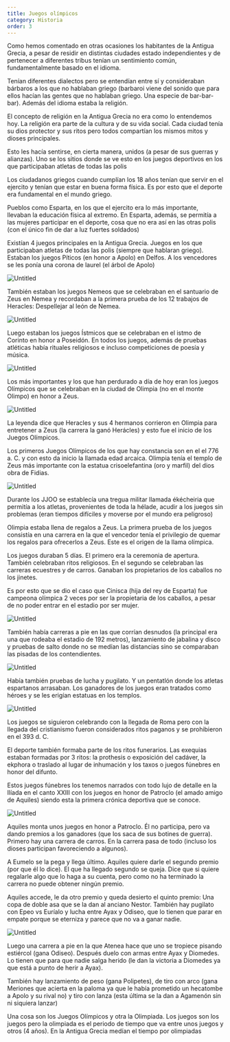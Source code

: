 ```yaml
---
title: Juegos olímpicos
category: Historia
order: 3
---
```


Como hemos comentado en otras ocasiones los habitantes de la Antigua Grecia, a pesar de residir en distintas ciudades estado independientes y de pertenecer a diferentes tribus tenían un sentimiento común, fundamentalmente basado en el idioma.

Tenían diferentes dialectos pero se entendían entre sí y consideraban bárbaros a los que no hablaban griego (barbaroi viene del sonido que para ellos hacían las gentes que no hablaban griego. Una especie de bar-bar-bar). Además del idioma estaba la religión.

El concepto de religión en la Antigua Grecia no era como lo entendemos hoy. La religión era parte de la cultura y de su vida social. Cada ciudad tenía su dios protector y sus ritos pero todos compartían los mismos mitos y dioses principales.

Esto les hacía sentirse, en cierta manera, unidos (a pesar de sus guerras y alianzas). Uno se los sitios donde se ve esto en los juegos deportivos en los que participaban atletas de todas las polis

Los ciudadanos griegos cuando cumplían los 18 años tenían que servir en el ejercito y tenían que estar en buena forma física. Es por esto que el deporte era fundamental en el mundo griego.

Pueblos como Esparta, en los que el ejercito era lo más importante, llevaban la educación física al extremo. En Esparta, además, se permitía a las mujeres participar en el deporte, cosa que no era así en las otras polis (con el único fin de dar a luz fuertes soldados)

Existían 4 juegos principales en la Antigua Grecia. Juegos en los que participaban atletas de todas las polis (siempre que hablaran griego). Estaban los juegos Píticos (en honor a Apolo) en Delfos. A los vencedores se les ponía una corona de laurel (el árbol de Apolo)

![Untitled]({{site.baseurl}}/images/Juegos%20olimpicos%20887f63ff900546aea11816b340ca8c25/Delfos_-_Google_Maps.png)

También estaban los juegos Nemeos que se celebraban en el santuario de Zeus en Nemea y recordaban a la primera prueba de los 12 trabajos de Heracles: Despellejar al león de Nemea.

![Untitled]({{site.baseurl}}/images/Juegos%20olimpicos%20887f63ff900546aea11816b340ca8c25/Nemea_-_Google_Maps.png)

Luego estaban los juegos Ístmicos que se celebraban en el istmo de Corinto en honor a Poseidón. En todos los juegos, además de pruebas atléticas había rituales religiosos e incluso competiciones de poesía y música.

![Untitled]({{site.baseurl}}/images/Juegos%20olimpicos%20887f63ff900546aea11816b340ca8c25/Corinto_-_Google_Maps.png)

Los más importantes y los que han perdurado a día de hoy eran los juegos Olímpicos que se celebraban en la ciudad de Olimpia (no en el monte Olimpo) en honor a Zeus.

![Untitled]({{site.baseurl}}/images/Juegos%20olimpicos%20887f63ff900546aea11816b340ca8c25/Olimpo_-_Google_Maps.png)

La leyenda dice que Heracles y sus 4 hermanos corrieron en Olimpia para entretener a Zeus (la carrera la ganó Herácles) y esto fue el inicio de los Juegos Olímpicos.

Los primeros Juegos Olímpicos de los que hay constancia son en el el 776 a. C. y con esto da inicio la llamada edad arcaica. Olimpia tenía el templo de Zeus más importante con la estatua crisoelefantina (oro y marfil) del dios obra de Fidias. 

![Untitled]({{site.baseurl}}/images/Juegos%20olimpicos%20887f63ff900546aea11816b340ca8c25/Cursor_and_06-seven-wonders-olympia_df87f173_1200x630_jpg__1200630_.png)

Durante los JJOO se establecía una tregua militar llamada ékécheiria que permitía a los atletas, provenientes de toda la hélade, acudir a los juegos sin problemas (eran tiempos difíciles y moverse por el mundo era peligroso)

Olimpia estaba llena de regalos a Zeus. La primera prueba de los juegos consistía en una carrera en la que el vencedor tenía el privilegio de quemar los regalos para ofrecerlos a Zeus. Este es el origen de la llama olímpica.

Los juegos duraban 5 días. El primero era la ceremonia de apertura. También celebraban ritos religiosos. En el segundo se celebraban las carreras ecuestres y de carros. Ganaban los propietarios de los caballos no los jinetes.

Es por esto que se dio el caso que Cinisca (hija del rey de Esparta) fue campeona olímpica 2 veces por ser la propietaria de los caballos, a pesar de no poder entrar en el estadio por ser mujer.

![Untitled]({{site.baseurl}}/images/Juegos%20olimpicos%20887f63ff900546aea11816b340ca8c25/cynisca_of_Sparta_vasepainting_jpg__600367_.png)

También había carreras a pie en las que corrían desnudos (la principal era una que rodeaba el estadio de 192 metros), lanzamiento de jabalina y disco y pruebas de salto donde no se medían las distancias sino se comparaban las pisadas de los contendientes.

![Untitled]({{site.baseurl}}/images/Juegos%20olimpicos%20887f63ff900546aea11816b340ca8c25/olimpiadas-clasicas-grecia1_jpg__1600927_.png)

Había también pruebas de lucha y pugilato. Y un pentatlón donde los atletas espartanos arrasaban. Los ganadores de los juegos eran tratados como héroes y se les erigían estatuas en los templos.

![Untitled]({{site.baseurl}}/images/Juegos%20olimpicos%20887f63ff900546aea11816b340ca8c25/juegos_olimpicos_en_la_antiguedad_3_jpg_imgo_jpg__885926_.png)

Los juegos se siguieron celebrando con la llegada de Roma pero con la llegada del cristianismo fueron considerados ritos paganos y se prohibieron en el 393 d. C.

El deporte también formaba parte de los ritos funerarios. Las exequias estaban formadas por 3 ritos: la prothesis o exposición del cadáver, la ekphora o traslado al lugar de inhumación y los taxos o juegos fúnebres en honor del difunto.

Estos juegos fúnebres los tenemos narrados con todo lujo de detalle en la Ilíada en el canto XXIII con los juegos en honor de Patroclo (el amado amigo de Aquiles) siendo esta la primera crónica deportiva que se conoce.

![Untitled]({{site.baseurl}}/images/Juegos%20olimpicos%20887f63ff900546aea11816b340ca8c25/Museo_archeologico_di_Firenze__Vaso_Fancois_5_-_Juegos_funebres_en_honor_de_Patroclo_-_Wikipedia__la_enciclopedia_libre.png)

Aquiles monta unos juegos en honor a Patroclo. Él no participa, pero va dando premios a los ganadores (que los saca de sus botines de guerra). Primero hay una carrera de carros. En la carrera pasa de todo (incluso los dioses participan favoreciendo a algunos). 

A Eumelo se la pega y llega último. Aquiles quiere darle el segundo premio (por que él lo dice). El que ha llegado segundo se queja. Dice que si quiere regalarle algo que lo haga a su cuenta, pero como no ha terminado la carrera no puede obtener ningún premio. 

Aquiles accede, le da otro premio y queda desierto el quinto premio: Una copa de doble asa que se la dan al anciano Nestor. También hay pugilato con Epeo vs Euríalo y lucha entre Ayax y Odiseo, que lo tienen que parar en empate porque se eterniza y parece que no va a ganar nadie.

![Untitled]({{site.baseurl}}/images/Juegos%20olimpicos%20887f63ff900546aea11816b340ca8c25/1_LfvIwhnjVkwvanhUgHMTHA_png__1168928_.png)

Luego una carrera a pie en la que Atenea hace que uno se tropiece pisando estiércol (gana Odiseo). Después duelo con armas entre Ayax y Diomedes. Lo tienen que para que nadie salga herido (le dan la victoria a Diomedes ya que está a punto de herir a Ayax). 

También hay lanzamiento de peso (gana Polipetes), de tiro con arco (gana Meriones que acierta en la paloma ya que le había prometido un hecatombe a Apolo y su rival no) y tiro con lanza (esta última se la dan a Agamenón sin ni siquiera lanzar)

Una cosa son los Juegos Olímpicos y otra la Olimpiada. Los juegos son los juegos pero la olimpiada es el periodo de tiempo que va entre unos juegos y otros (4 años). En la Antigua Grecia medían el tiempo por olimpiadas
